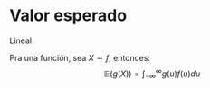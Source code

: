 # Valor esperado

Lineal

Pra una función, sea $X\sim f$, entonces:
$$\mathbb{E}(g(X)) = \int_{-\infty}^\infty g(u)f(u)du$$